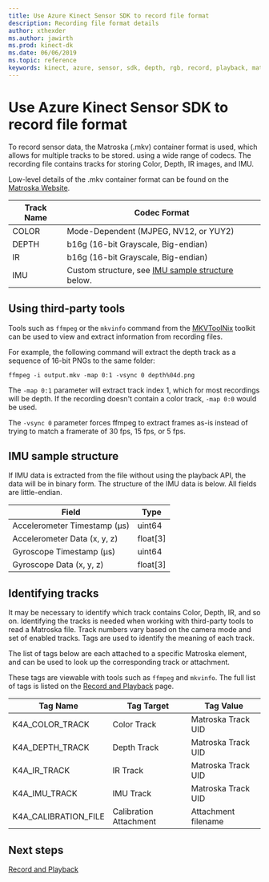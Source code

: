```yaml
---
title: Use Azure Kinect Sensor SDK to record file format
description: Recording file format details
author: xthexder
ms.author: jawirth
ms.prod: kinect-dk
ms.date: 06/06/2019
ms.topic: reference
keywords: kinect, azure, sensor, sdk, depth, rgb, record, playback, matroska, mkv
---
```

# Use Azure Kinect Sensor SDK to record file format

To record sensor data, the Matroska (.mkv) container format is used, which allows for multiple tracks to be stored.
using a wide range of codecs. The recording file contains tracks for storing Color, Depth, IR images, and IMU.

Low-level details of the .mkv container format can be found on the [Matroska Website](https://www.matroska.org/index.html).

| Track Name | Codec Format                          |
|------------|---------------------------------------|
| COLOR      | Mode-Dependent (MJPEG, NV12, or YUY2) |
| DEPTH      | b16g (16-bit Grayscale, Big-endian)   |
| IR         | b16g (16-bit Grayscale, Big-endian)   |
| IMU        | Custom structure, see [IMU sample structure](record-file-format.md#imu-sample-structure) below. |

## Using third-party tools

Tools such as `ffmpeg` or the `mkvinfo` command from the [MKVToolNix](https://mkvtoolnix.download/) toolkit can be used to view and extract information
from recording files.

For example, the following command will extract the depth track as a sequence of 16-bit PNGs to the same folder:

`
ffmpeg -i output.mkv -map 0:1 -vsync 0 depth%04d.png
`

The `-map 0:1` parameter will extract track index 1, which for most recordings will be depth. If the recording doesn't contain a color track, `-map 0:0` would be used.

The `-vsync 0` parameter forces ffmpeg to extract frames as-is instead of trying to match a framerate of 30 fps, 15 fps, or 5 fps.

## IMU sample structure

If IMU data is extracted from the file without using the playback API, the data will be in binary form.
The structure of the IMU data is below. All fields are little-endian.

| Field                        | Type     |
|------------------------------|----------|
| Accelerometer Timestamp (µs) | uint64   |
| Accelerometer Data (x, y, z) | float[3] |
| Gyroscope Timestamp (µs)     | uint64   |
| Gyroscope Data (x, y, z)     | float[3] |

## Identifying tracks

It may be necessary to identify which track contains Color, Depth, IR, and so on. Identifying the tracks is needed when working with third-party tools to read a Matroska file.
Track numbers vary based on the camera mode and set of enabled tracks. Tags are used to identify the meaning of each track.

The list of tags below are each attached to a specific Matroska element, and can be used to look up the corresponding track or attachment.

These tags are viewable with tools such as `ffmpeg` and `mkvinfo`.
The full list of tags is listed on the [Record and Playback](record-playback-api.md) page.

| Tag Name             | Tag Target             | Tag Value 			|
|----------------------|------------------------|-----------------------|
| K4A_COLOR_TRACK      | Color Track            | Matroska Track UID	|
| K4A_DEPTH_TRACK      | Depth Track            | Matroska Track UID	|
| K4A_IR_TRACK         | IR Track               | Matroska Track UID	|
| K4A_IMU_TRACK        | IMU Track              | Matroska Track UID	|
| K4A_CALIBRATION_FILE | Calibration Attachment | Attachment filename 	|

## Next steps

[Record and Playback](record-playback-api.md)
